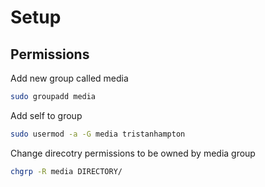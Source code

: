 # Setup

## Permissions
Add new group called media
```bash
sudo groupadd media
```
Add self to group
```bash
sudo usermod -a -G media tristanhampton
```
Change direcotry permissions to be owned by media group
```bash
chgrp -R media DIRECTORY/
```